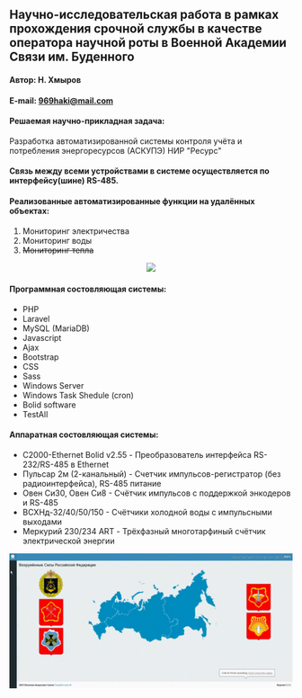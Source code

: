 ## Научно-исследовательская работа в рамках прохождения срочной службы в качестве оператора научной роты в Военной Академии Связи им. Буденного

#### Автор: Н. Хмыров
#### E-mail: 969haki@mail.com

#### Решаемая научно-прикладная задача:

Разработка автоматизированной системы контроля учёта и потребления энергоресурсов (АСКУПЭ) НИР "Ресурс"
#### Связь между всеми устройствами в системе осуществляется по интерфейсу(шине) RS-485. 

#### Реализованные автоматизированные функции на удалённых объектах: 

1. Мониторинг электричества
2. Мониторинг воды
3. ~~Мониторинг тепла~~

<p align="center"><img src="https://laravel.com/assets/img/components/logo-laravel.svg"></p>

#### Программная состовляющая системы:

* PHP 
* Laravel
* MySQL (MariaDB)
* Javascript
* Ajax
* Bootstrap
* CSS
* Sass
* Windows Server
* Windows Task Shedule (cron)
* Bolid software
* TestAll

#### Аппаратная состовляющая системы:

* С2000-Ethernet Bolid v2.55 - Преобразователь интерфейса RS-232/RS-485 в Ethernet
* Пульсар 2м (2-канальный) - Счетчик импульсов-регистратор (без радиоинтерфейса), RS-485 питание 
* Овен Си30, Овен Си8 - Счётчик импульсов с поддержкой энкодеров и RS-485
* ВСХНд-32/40/50/150 - Счётчики холодной воды с импульсными выходами
* Меркурий 230/234 ART - Трёхфазный многотарфиный счётчик электрической энергии

<p align="center">
  <img src="https://github.com/NekitJavaDev/resource.vas.local/blob/master/img/%D0%90%D0%A1%D0%9A%D0%A3%D0%9F%D0%AD_%D0%A0%D0%95%D0%A1%D0%A3%D0%A0%D0%A1.gif"/>
</p>